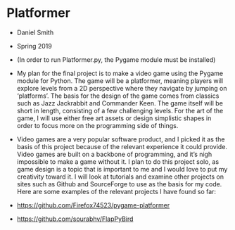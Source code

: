 # Platformer

* Daniel Smith
* Spring 2019


* (In order to run Platformer.py, the Pygame module must be installed)
* My plan for the final project is to make a video game using the Pygame module for Python. The game will be a platformer, meaning players will explore levels from a 2D perspective where they navigate by jumping on ‘platforms’. The basis for the design of the game comes from classics such as Jazz Jackrabbit and Commander Keen. The game itself will be short in length, consisting of a few challenging levels. For the art of the game, I will use either free art assets or design simplistic shapes in order to focus more on the programming side of things.
* Video games are a very popular software product, and I picked it as the basis of this project because of the relevant experience it could provide. Video games are built on a backbone of programming, and it’s nigh impossible to make a game without it. I plan to do this project solo, as game design is a topic that is important to me and I would love to put my creativity toward it. I will look at tutorials and examine other projects on sites such as Github and SourceForge to use as the basis for my code. Here are some examples of the relevant projects I have found so far:
* https://github.com/Firefox74523/pygame-platformer
* https://github.com/sourabhv/FlapPyBird
